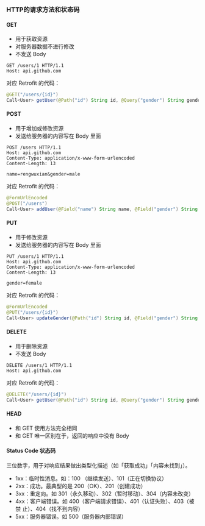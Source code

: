 ### HTTP的请求方法和状态码

#### GET

- ⽤于获取资源
- 对服务器数据不进⾏修改
- 不发送 Body

```
GET /users/1 HTTP/1.1
Host: api.github.com
```

对应 Retrofit 的代码：

```java
@GET("/users/{id}")
Call<User> getUser(@Path("id") String id, @Query("gender") String gender);
```

#### POST

- ⽤于增加或修改资源
- 发送给服务器的内容写在 Body ⾥⾯

``` 
POST /users HTTP/1.1
Host: api.github.com
Content-Type: application/x-www-form-urlencoded
Content-Length: 13

name=rengwuxian&gender=male
```

对应 Retrofit 的代码：

```java
@FormUrlEncoded
@POST("/users")
Call<User> addUser(@Field("name") String name, @Field("gender") String gender);
```

#### PUT

- ⽤于修改资源
- 发送给服务器的内容写在 Body ⾥⾯

```
PUT /users/1 HTTP/1.1
Host: api.github.com
Content-Type: application/x-www-form-urlencoded
Content-Length: 13

gender=female
```

对应 Retrofit 的代码：

```java
@FormUrlEncoded
@PUT("/users/{id}")
Call<User> updateGender(@Path("id") String id, @Field("gender") String gender);
```

#### DELETE

- ⽤于删除资源
- 不发送 Body

```
DELETE /users/1 HTTP/1.1
Host: api.github.com
```

对应 Retrofit 的代码：

```java
@DELETE("/users/{id}")
Call<User> getUser(@Path("id") String id, @Query("gender") String gender);
```

#### HEAD

- 和 GET 使⽤⽅法完全相同
- 和 GET 唯⼀区别在于，返回的响应中没有 Body



#### Status Code 状态码

三位数字，⽤于对响应结果做出类型化描述（如「获取成功」「内容未找到」）。

- 1xx：临时性消息。如：100 （继续发送）、101（正在切换协议）
- 2xx：成功。最典型的是 200（OK）、201（创建成功）
- 3xx：重定向。如 301（永久移动）、302（暂时移动）、304（内容未改变）
- 4xx：客户端错误。如 400（客户端请求错误）、401（认证失败）、403（被禁
  ⽌）、404（找不到内容）
- 5xx：服务器错误。如 500（服务器内部错误）
